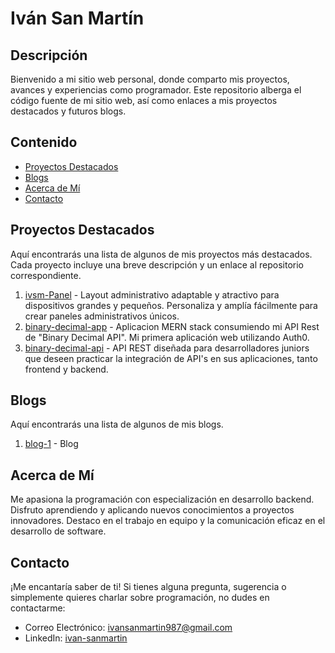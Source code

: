 # Iván San Martín

## Descripción
Bienvenido a mi sitio web personal, donde comparto mis proyectos, avances y experiencias como programador. Este repositorio alberga el código fuente de mi sitio web, así como enlaces a mis proyectos destacados y futuros blogs.

## Contenido

- [Proyectos Destacados](#proyectos-destacados)
- [Blogs](#blogs)
- [Acerca de Mí](#acerca-de-mí)
- [Contacto](#contacto)

## Proyectos Destacados
Aquí encontrarás una lista de algunos de mis proyectos más destacados. Cada proyecto incluye una breve descripción y un enlace al repositorio correspondiente.

1. [ivsm-Panel](https://github.com/ivansanmartin/ivsm-panel) - Layout administrativo adaptable y atractivo para dispositivos grandes y pequeños. Personaliza y amplía fácilmente para crear paneles administrativos únicos.
2. [binary-decimal-app](https://github.com/ivansanmartin/binary-decimal-app) - Aplicacion MERN stack consumiendo mi API Rest de "Binary Decimal API". Mi primera aplicación web utilizando Auth0.
3. [binary-decimal-api](https://github.com/ivansanmartin/binary-decimal-api) - API REST diseñada para desarrolladores juniors que deseen practicar la integración de API's en sus aplicaciones, tanto frontend y backend.

## Blogs
Aquí encontrarás una lista de algunos de mis blogs.

1. [blog-1](https://ivansanmartin.dev/blog/blog) - Blog


## Acerca de Mí

Me apasiona la programación con especialización en desarrollo backend. Disfruto aprendiendo y aplicando nuevos conocimientos a proyectos innovadores. Destaco en el trabajo en equipo y la comunicación eficaz en el desarrollo de software.

## Contacto
¡Me encantaría saber de ti! Si tienes alguna pregunta, sugerencia o simplemente quieres charlar sobre programación, no dudes en contactarme:

- Correo Electrónico: ivansanmartin987@gmail.com
- LinkedIn: [ivan-sanmartin](www.linkedin.com/in/ivan-sanmartin)

